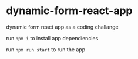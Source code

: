 # dynamic-form-react-app
 dynamic form react app as a coding challange

 run ```npm i``` to install app dependiencies 
 
 run ```npm run start``` to run the app
